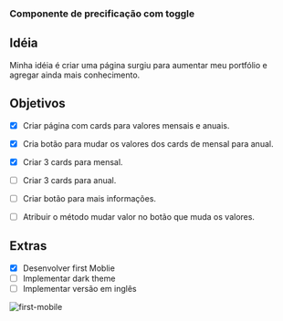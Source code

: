 ### Componente de precificação com toggle 

## Idéia 
Minha idéia é criar uma página surgiu para aumentar meu portfólio e agregar ainda mais conhecimento.

## Objetivos
- [X] Criar página com cards para valores mensais e anuais.
- [X] Cria botão para mudar os valores dos cards de mensal para anual.
- [X] Criar 3 cards para mensal.
- [ ] Criar 3 cards para anual.
- [ ] Criar botão para mais informações.
- [ ] Atribuir o método mudar valor no botão que muda os valores.


## Extras 
- [X] Desenvolver first Moblie
- [ ] Implementar dark theme
- [ ] Implementar versão em inglês

![first-mobile](https://user-images.githubusercontent.com/53497771/216394255-532f414e-abad-4c95-83b1-9fa54b0d0b20.png)
